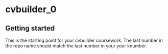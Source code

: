 # cvbuilder_0



## Getting started

This is the starting point for your cvbuilder coursework. The last number in the repo name should match the last number in your your knumber. 
